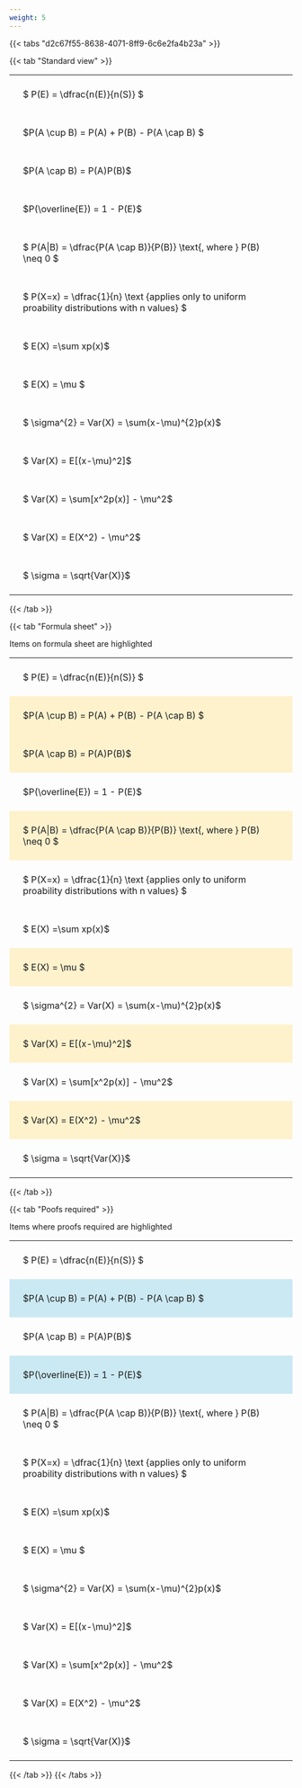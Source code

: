 ```yaml
---
weight: 5
---
```


{{< tabs "d2c67f55-8638-4071-8ff9-6c6e2fa4b23a" >}}

{{< tab "Standard view" >}}

<style type="text/css">
#T_d4763 th.col_heading {
  text-align: left;
  font-size: 1em;
}
#T_d4763 td {
  text-align: left;
  font-size: 1em;
  padding: 1.5em;
}
</style>
<table id="T_d4763">
  <thead>
  </thead>
  <tbody>
    <tr>
      <td id="T_d4763_row0_col0" class="data row0 col0" >$ P(E) = \dfrac{n(E)}{n(S)} $</td>
    </tr>
    <tr>
      <td id="T_d4763_row1_col0" class="data row1 col0" >$P(A \cup B) = P(A) + P(B) - P(A \cap B) $</td>
    </tr>
    <tr>
      <td id="T_d4763_row2_col0" class="data row2 col0" >$P(A \cap B)  = P(A)P(B)$</td>
    </tr>
    <tr>
      <td id="T_d4763_row3_col0" class="data row3 col0" >$P(\overline{E}) = 1 - P(E)$</td>
    </tr>
    <tr>
      <td id="T_d4763_row4_col0" class="data row4 col0" >$ P(A|B) = \dfrac{P(A \cap B)}{P(B)} \text{, where } P(B) \neq 0 $</td>
    </tr>
    <tr>
      <td id="T_d4763_row5_col0" class="data row5 col0" >$ P(X=x) =  \dfrac{1}{n} 
\text {applies only to uniform proability distributions with n values} $</td>
    </tr>
    <tr>
      <td id="T_d4763_row6_col0" class="data row6 col0" >$ E(X) =\sum xp(x)$</td>
    </tr>
    <tr>
      <td id="T_d4763_row7_col0" class="data row7 col0" >$ E(X) = \mu $</td>
    </tr>
    <tr>
      <td id="T_d4763_row8_col0" class="data row8 col0" >$ \sigma^{2} = Var(X) = \sum(x-\mu)^{2}p(x)$</td>
    </tr>
    <tr>
      <td id="T_d4763_row9_col0" class="data row9 col0" >$ Var(X) = E[(x-\mu)^2]$</td>
    </tr>
    <tr>
      <td id="T_d4763_row10_col0" class="data row10 col0" >$ Var(X) = \sum[x^2p(x)] - \mu^2$</td>
    </tr>
    <tr>
      <td id="T_d4763_row11_col0" class="data row11 col0" >$ Var(X) = E(X^2) - \mu^2$</td>
    </tr>
    <tr>
      <td id="T_d4763_row12_col0" class="data row12 col0" >$ \sigma = \sqrt{Var(X)}$</td>
    </tr>
  </tbody>
</table>
{{< /tab >}}

{{< tab "Formula sheet" >}}

Items on formula sheet are highlighted 
<br>
<style type="text/css">
#T_9718a th.col_heading {
  text-align: left;
  font-size: 1em;
}
#T_9718a td {
  text-align: left;
  font-size: 1em;
  padding: 1.5em;
}
#T_9718a_row0_col0, #T_9718a_row3_col0, #T_9718a_row5_col0, #T_9718a_row6_col0, #T_9718a_row8_col0, #T_9718a_row10_col0, #T_9718a_row12_col0 {
  background-color: rgba(0,0,0,0);
}
#T_9718a_row1_col0, #T_9718a_row2_col0, #T_9718a_row4_col0, #T_9718a_row7_col0, #T_9718a_row9_col0, #T_9718a_row11_col0 {
  background-color: rgba(255,194,10, 0.2);
}
</style>
<table id="T_9718a">
  <thead>
  </thead>
  <tbody>
    <tr>
      <td id="T_9718a_row0_col0" class="data row0 col0" >$ P(E) = \dfrac{n(E)}{n(S)} $</td>
    </tr>
    <tr>
      <td id="T_9718a_row1_col0" class="data row1 col0" >$P(A \cup B) = P(A) + P(B) - P(A \cap B) $</td>
    </tr>
    <tr>
      <td id="T_9718a_row2_col0" class="data row2 col0" >$P(A \cap B)  = P(A)P(B)$</td>
    </tr>
    <tr>
      <td id="T_9718a_row3_col0" class="data row3 col0" >$P(\overline{E}) = 1 - P(E)$</td>
    </tr>
    <tr>
      <td id="T_9718a_row4_col0" class="data row4 col0" >$ P(A|B) = \dfrac{P(A \cap B)}{P(B)} \text{, where } P(B) \neq 0 $</td>
    </tr>
    <tr>
      <td id="T_9718a_row5_col0" class="data row5 col0" >$ P(X=x) =  \dfrac{1}{n} 
\text {applies only to uniform proability distributions with n values} $</td>
    </tr>
    <tr>
      <td id="T_9718a_row6_col0" class="data row6 col0" >$ E(X) =\sum xp(x)$</td>
    </tr>
    <tr>
      <td id="T_9718a_row7_col0" class="data row7 col0" >$ E(X) = \mu $</td>
    </tr>
    <tr>
      <td id="T_9718a_row8_col0" class="data row8 col0" >$ \sigma^{2} = Var(X) = \sum(x-\mu)^{2}p(x)$</td>
    </tr>
    <tr>
      <td id="T_9718a_row9_col0" class="data row9 col0" >$ Var(X) = E[(x-\mu)^2]$</td>
    </tr>
    <tr>
      <td id="T_9718a_row10_col0" class="data row10 col0" >$ Var(X) = \sum[x^2p(x)] - \mu^2$</td>
    </tr>
    <tr>
      <td id="T_9718a_row11_col0" class="data row11 col0" >$ Var(X) = E(X^2) - \mu^2$</td>
    </tr>
    <tr>
      <td id="T_9718a_row12_col0" class="data row12 col0" >$ \sigma = \sqrt{Var(X)}$</td>
    </tr>
  </tbody>
</table>
{{< /tab >}}

{{< tab "Poofs required" >}}

Items where proofs required are highlighted 
<br>
<style type="text/css">
#T_6701b th.col_heading {
  text-align: left;
  font-size: 1em;
}
#T_6701b td {
  text-align: left;
  font-size: 1em;
  padding: 1.5em;
}
#T_6701b_row0_col0, #T_6701b_row2_col0, #T_6701b_row4_col0, #T_6701b_row5_col0, #T_6701b_row6_col0, #T_6701b_row7_col0, #T_6701b_row8_col0, #T_6701b_row9_col0, #T_6701b_row10_col0, #T_6701b_row11_col0, #T_6701b_row12_col0 {
  background-color: rgba(0,0,0,0);
}
#T_6701b_row1_col0, #T_6701b_row3_col0 {
  background-color: rgba(0,150,200, 0.2);
}
</style>
<table id="T_6701b">
  <thead>
  </thead>
  <tbody>
    <tr>
      <td id="T_6701b_row0_col0" class="data row0 col0" >$ P(E) = \dfrac{n(E)}{n(S)} $</td>
    </tr>
    <tr>
      <td id="T_6701b_row1_col0" class="data row1 col0" >$P(A \cup B) = P(A) + P(B) - P(A \cap B) $</td>
    </tr>
    <tr>
      <td id="T_6701b_row2_col0" class="data row2 col0" >$P(A \cap B)  = P(A)P(B)$</td>
    </tr>
    <tr>
      <td id="T_6701b_row3_col0" class="data row3 col0" >$P(\overline{E}) = 1 - P(E)$</td>
    </tr>
    <tr>
      <td id="T_6701b_row4_col0" class="data row4 col0" >$ P(A|B) = \dfrac{P(A \cap B)}{P(B)} \text{, where } P(B) \neq 0 $</td>
    </tr>
    <tr>
      <td id="T_6701b_row5_col0" class="data row5 col0" >$ P(X=x) =  \dfrac{1}{n} 
\text {applies only to uniform proability distributions with n values} $</td>
    </tr>
    <tr>
      <td id="T_6701b_row6_col0" class="data row6 col0" >$ E(X) =\sum xp(x)$</td>
    </tr>
    <tr>
      <td id="T_6701b_row7_col0" class="data row7 col0" >$ E(X) = \mu $</td>
    </tr>
    <tr>
      <td id="T_6701b_row8_col0" class="data row8 col0" >$ \sigma^{2} = Var(X) = \sum(x-\mu)^{2}p(x)$</td>
    </tr>
    <tr>
      <td id="T_6701b_row9_col0" class="data row9 col0" >$ Var(X) = E[(x-\mu)^2]$</td>
    </tr>
    <tr>
      <td id="T_6701b_row10_col0" class="data row10 col0" >$ Var(X) = \sum[x^2p(x)] - \mu^2$</td>
    </tr>
    <tr>
      <td id="T_6701b_row11_col0" class="data row11 col0" >$ Var(X) = E(X^2) - \mu^2$</td>
    </tr>
    <tr>
      <td id="T_6701b_row12_col0" class="data row12 col0" >$ \sigma = \sqrt{Var(X)}$</td>
    </tr>
  </tbody>
</table>
{{< /tab >}}
{{< /tabs >}}